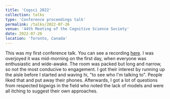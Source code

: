 ```yaml
---
title: 'Cogsci 2022'
collection: talks
type: 'Conference proceedings talk'
permalink: /talks/2022-07-26
venue: '44th Meeting of the Cognitive Science Society'
date: 2022-07-26
location: 'Toronto, Canada'
---
```


This was my first conference talk. You can see a recording [here](https://www.youtube.com/watch?v=PFG0YX0gv7w 'YouTube recording with slides'). I was overjoyed it was mid-morning on the first day, when everyone was enthusiastic and wide-awake. The room was packed but long and narrow, so not the most conducive to engagement. I got their interest by running up the aisle before I started and waving hi, "to see who I'm talking to". People liked that and put away their phones. Afterwards, I got a lot of questions from respected bigwigs in the field who noted the lack of models and were all itching to suggest their own approaches.
